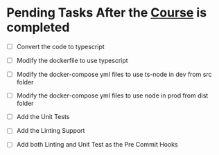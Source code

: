 # Pending Tasks After the [Course](https://www.youtube.com/watch?v=9zUHg7xjIqQ&list=PL2uo0RBZRY1D5RZfji5AUepbsjEF1VmzX&index=2) is completed

- [ ] Convert the code to typescript
- [ ] Modify the dockerfile to use typescript
- [ ] Modify the docker-compose yml files to use ts-node in dev from src folder
- [ ] Modify the docker-compose yml files to use node in prod from dist folder
- [ ] Add the Unit Tests
- [ ] Add the Linting Support
- [ ] Add both Linting and Unit Test as the Pre Commit Hooks

